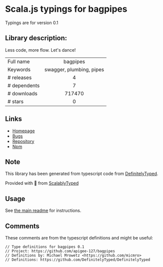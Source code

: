 
# Scala.js typings for bagpipes

Typings are for version 0.1

## Library description:
Less code, more flow. Let's dance!

|                    |                 |
| ------------------ | :-------------: |
| Full name          | bagpipes |
| Keywords           | swagger, plumbing, pipes |
| # releases         | 4 |
| # dependents       | 7 |
| # downloads        | 717470 |
| # stars            | 0 |

## Links
- [Homepage](https://github.com/apigee-127/bagpipes)
- [Bugs](https://github.com/apigee-127/bagpipes/issues)
- [Repository](https://github.com/apigee-127/bagpipes)
- [Npm](https://www.npmjs.com/package/bagpipes)
    


## Note
This library has been generated from typescript code from [DefinitelyTyped](https://definitelytyped.org).

Provided with :purple_heart: from [ScalablyTyped](https://github.com/oyvindberg/ScalablyTyped)

## Usage
See [the main readme](../../readme.md) for instructions.

## Comments

These comments are from the typescript definitions and might be useful:
```
// Type definitions for bagpipes 0.1
// Project: https://github.com/apigee-127/bagpipes
// Definitions by: Michael Mrowetz <https://github.com/micmro>
// Definitions: https://github.com/DefinitelyTyped/DefinitelyTyped

```


